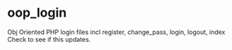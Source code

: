 # oop_login
Obj Oriented PHP login files incl register, change_pass, login, logout, index
Check to see if this updates.
